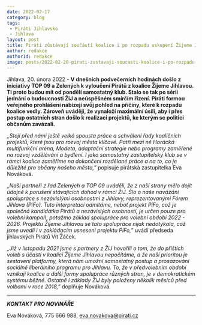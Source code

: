 ```yaml
---
date: 2022-02-17
category: blog
tags:
 - Piráti Jihlavsko
 - Jihlava
layout: post
title: Piráti zůstávají součástí koalice i po rozpadu uskupení Žijeme Jihlavou. Klíčové je pro ně dokončit rozpracované projekty
author: redakce
authorId: redakce
image: posts/2022-02-20-pirati-zustavaji-soucasti-koalice-i-po-rozpadu-uskupeni-zijeme-jihlavou.jpg
---
```


Jihlava, 20. února 2022 - **V dnešních podvečerních hodinách došlo z iniciativy TOP 09 a Zelených k vyloučení Pirátů z koalice Žijeme Jihlavou. Ti proto budou mít od pondělí samostatný klub. Stalo se tak po sérii jednání o budoucnosti ŽiJ a neúspěšném smírčím řízení. Piráti formou veřejného prohlášení nabízejí svůj pohled na příčiny, které k rozpadu koalice vedly. Zároveň uvádějí, že vynaloží maximální úsilí, aby i přes postup ostatních stran došlo k realizaci projektů, ke kterým se politici občanům zavázali.**

*„Stojí před námi ještě velká spousta práce a schválení řady koaličních projektů, které jsou pro rozvoj města klíčové. Patří mezi ně Horácká multifunkční aréna, Modeta, adaptační strategie nebo programy zaměřené na rozvoj vzdělávání a bydlení. I jako samostatný zastupitelský klub se v rámci koalice zaměříme na dokončení rozdělané práce a na to, co je důležité pro občany našeho města,”* popisuje pirátská zastupitelka Eva Nováková.

*„Naši partneři z řad Zelených a TOP 09 uváděli, že z naší strany mělo dojít údajně k porušení stávajících dohod v rámci ŽiJ. Šlo o naše navázání spolupráce s nezávislými osobnostmi z Jihlavy, reprezentovanými Fórem Jihlava (PiFo). Tuto interpretaci odmítáme, neboť projekt PiFo, což je společná kandidátka Pirátů a nezávislých osobností, je určen pouze pro volební kampaň, potažmo základ spolupráce pro volební období 2022 - 2026. Projektu Žijeme Jihlavou se tato spolupráce nijak nedotýkala, což jsme uvedli i v zakládacím usnesení projektu PiFo,”* uvádí předseda jihlavských Pirátů Vít Žáček.

*„Již v listopadu 2021 jsme s partnery z ŽiJ hovořili o tom, že do příštích voleb s účastí v koalici Žijeme Jihlavou nepočítáme, a že naší prioritou je sestavení platformy, která nám umožní samostatný postup a prosazování sociálně liberálního programu pro Jihlavu. To, že v předvolebním období vznikají koalice a další formy spolupráce různých stran, je v demokratickém systému běžné. Ostatně i základy ŽiJ byly položeny několik měsíců před volbami v roce 2018,”* doplňuje Nováková.

---

***KONTAKT PRO NOVINÁŘE*** 

Eva Nováková, 775 666 988, eva.novakova@pirati.cz
